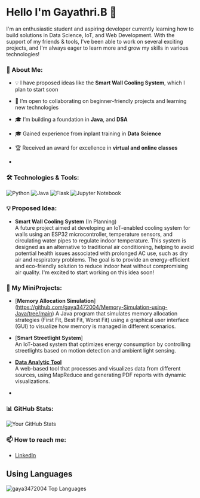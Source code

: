 # Hello I'm Gayathri.B 👋

I'm an enthusiastic student and aspiring developer currently learning how to build solutions in Data Science, IoT, and Web Development. With the support of  my friends & tools, I've been able to work on several exciting projects, and I'm always eager to learn more and grow my skills in various technologies!

### 🚀 About Me:

- 💡 I have proposed ideas like the **Smart Wall Cooling System**, which I plan to start soon
- 🤝 I’m open to collaborating on beginner-friendly projects and learning new technologies
- 🎓 I’m building a foundation in **Java**, and **DSA**
- 🎓 Gained experience from inplant training in **Data Science**
- 🏆 Received an award for excellence in **virtual and online classes**

- 
### 🛠️ Technologies & Tools:
![Python](https://img.shields.io/badge/-Python-3776AB?logo=python&logoColor=white) 
![Java](https://img.shields.io/badge/-Java-007396?logo=java&logoColor=white) 
![Flask](https://img.shields.io/badge/-Flask-000000?logo=flask&logoColor=white) 
![Jupyter Notebook](https://img.shields.io/badge/-Jupyter%20Notebook-F37626?logo=jupyter&logoColor=white)


### 💡 Proposed Idea:

- **Smart Wall Cooling System** (In Planning)  
 A future project aimed at developing an IoT-enabled cooling system for walls using an ESP32 microcontroller, temperature sensors, and circulating water pipes to regulate indoor temperature. This system is designed as an alternative to traditional air conditioning, helping to avoid potential health issues associated with prolonged AC use, such as dry air and respiratory problems. The goal is to provide an energy-efficient and eco-friendly solution to reduce indoor heat without compromising air quality. I'm excited to start working on this idea soon!


### 🌟 My MiniProjects:

- [**Memory Allocation Simulation**] (https://github.com/gaya3472004/Memory-Simulation-using-Java/tree/main)
  A Java program that simulates memory allocation strategies (First Fit, Best Fit, Worst Fit) using a graphical user interface (GUI) to visualize how memory is managed in different scenarios.

- [**Smart Streetlight System**]  
  An IoT-based system that optimizes energy consumption by controlling streetlights based on motion detection and ambient light sensing.

- [**Data Analytic Tool**](https://github.com/your-username/data-analytic-tool)  
  A web-based tool that processes and visualizes data from different sources, using MapReduce and generating PDF reports with dynamic visualizations.

-

### 📊 GitHub Stats:
![Your GitHub Stats](https://github-readme-stats.vercel.app/api?username=gaya3472004&show_icons=true&theme=radical)

### 📫 How to reach me:
- [LinkedIn](https://www.linkedin.com/in/gayathri-b-119a15257?lipi=urn%3Ali%3Apage%3Ad_flagship3_profile_view_base_contact_details%3BzT0A%2F3YhSvi8TiHGvJWZdg%3D%3D)



## Using Languages
![gaya3472004 Top Languages](https://github-readme-stats.vercel.app/api/top-langs/?username=gaya3472004&theme=radical&show_icons=true&hide_border=false&layout=compact)
